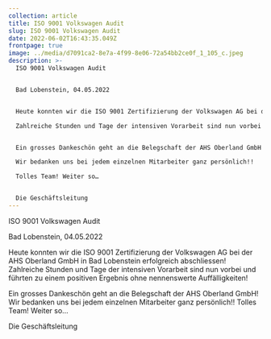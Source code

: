 ```yaml
---
collection: article
title: ISO 9001 Volkswagen Audit
slug: ISO 9001 Volkswagen Audit
date: 2022-06-02T16:43:35.049Z
frontpage: true
image: ../media/d7091ca2-8e7a-4f99-8e06-72a54bb2ce0f_1_105_c.jpeg
description: >-
  ISO 9001 Volkswagen Audit


  Bad Lobenstein, 04.05.2022


  Heute konnten wir die ISO 9001 Zertifizierung der Volkswagen AG bei der AHS Oberland GmbH in Bad Lobenstein erfolgreich abschliessen!

  Zahlreiche Stunden und Tage der intensiven Vorarbeit sind nun vorbei und führten zu einem positiven Ergebnis ohne nennenswerte Auffälligkeiten!


  Ein grosses Dankeschön geht an die Belegschaft der AHS Oberland GmbH!

  Wir bedanken uns bei jedem einzelnen Mitarbeiter ganz persönlich!!

  Tolles Team! Weiter so…


  Die Geschäftsleitung
---
```

ISO 9001 Volkswagen Audit

Bad Lobenstein, 04.05.2022

Heute konnten wir die ISO 9001 Zertifizierung der Volkswagen AG bei der AHS Oberland GmbH in Bad Lobenstein erfolgreich abschliessen!
Zahlreiche Stunden und Tage der intensiven Vorarbeit sind nun vorbei und führten zu einem positiven Ergebnis ohne nennenswerte Auffälligkeiten!

Ein grosses Dankeschön geht an die Belegschaft der AHS Oberland GmbH!
Wir bedanken uns bei jedem einzelnen Mitarbeiter ganz persönlich!!
Tolles Team! Weiter so…

Die Geschäftsleitung